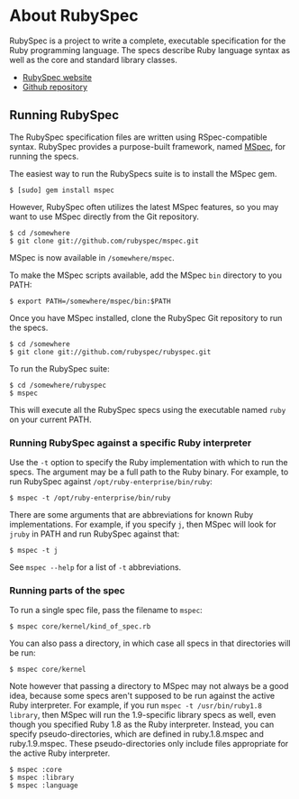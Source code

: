 # About RubySpec

RubySpec is a project to write a complete, executable specification for the
Ruby programming language. The specs describe Ruby language syntax as well as
the core and standard library classes.

* [RubySpec website](http://rubyspec.org/)
* [Github repository](http://github.com/rubyspec/rubyspec)


## Running RubySpec

The RubySpec specification files are written using RSpec-compatible syntax.
RubySpec provides a purpose-built framework, named
[MSpec](http://github.com/rubyspec/mspec/tree/master), for running the specs.

The easiest way to run the RubySpecs suite is to install the MSpec gem.

    $ [sudo] gem install mspec

However, RubySpec often utilizes the latest MSpec features, so you may want to
use MSpec directly from the Git repository.

    $ cd /somewhere
    $ git clone git://github.com/rubyspec/mspec.git

MSpec is now available in `/somewhere/mspec`.

To make the MSpec scripts available, add the MSpec `bin` directory to you
PATH:

    $ export PATH=/somewhere/mspec/bin:$PATH

Once you have MSpec installed, clone the RubySpec Git repository to run the
specs.

    $ cd /somewhere
    $ git clone git://github.com/rubyspec/rubyspec.git

To run the RubySpec suite:

    $ cd /somewhere/rubyspec
    $ mspec

This will execute all the RubySpec specs using the executable named `ruby` on
your current PATH.


### Running RubySpec against a specific Ruby interpreter

Use the `-t` option to specify the Ruby implementation with which to run the
specs. The argument may be a full path to the Ruby binary. For example, to run
RubySpec against `/opt/ruby-enterprise/bin/ruby`:

    $ mspec -t /opt/ruby-enterprise/bin/ruby

There are some arguments that are abbreviations for known Ruby implementations.
For example, if you specify `j`, then MSpec will look for `jruby` in PATH and
run RubySpec against that:

    $ mspec -t j

See `mspec --help` for a list of `-t` abbreviations.


### Running parts of the spec

To run a single spec file, pass the filename to `mspec`:

    $ mspec core/kernel/kind_of_spec.rb

You can also pass a directory, in which case all specs in that directories
will be run:

    $ mspec core/kernel

Note however that passing a directory to MSpec may not always be a good idea,
because some specs aren't supposed to be run against the active Ruby
interpreter. For example, if you run `mspec -t /usr/bin/ruby1.8 library`, then
MSpec will run the 1.9-specific library specs as well, even though you
specified Ruby 1.8 as the Ruby interpreter. Instead, you can specify
pseudo-directories, which are defined in ruby.1.8.mspec and ruby.1.9.mspec.
These pseudo-directories only include files appropriate for the active Ruby
interpreter.

    $ mspec :core
    $ mspec :library
    $ mspec :language
